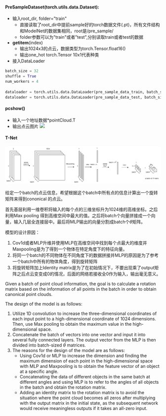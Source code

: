 #### PreSampleDataset(torch.utils.data.Dataset):
- 输入root_dir, folder="train"
  - 直接读取了root_dir中提前sample好的torch数据文件(.pt)，所有文件结构和ModelNet的数据集相同，root是/pre_sample/
  - folder参数可以为"train"或者"test",分别读取train或者test的数据
- __getitem__(index)
  - 输出1024x3的点云，数据类型为torch.Tensor.float16()
  - 输出one_hot torch.Tensor 10x1代表种类
- 接入DataLoader
```python
batch_size = 32
shuffle = True
num_workers = 4

dataloader = torch.utils.data.DataLoader(pre_sample_data_train, batch_size=batch_size, shuffle=shuffle, num_workers=num_workers)
dataloader = torch.utils.data.DataLoader(pre_sample_data_test, batch_size=batch_size, shuffle=shuffle, num_workers=num_workers)
```
#### pcshow()
- 输入一个地址数据\*pointCloud.T
- 输出点云图片
![](https://github.com/58191554/PointNet-Project/edit/main/img/pic1.png)
#### T-Net 
<div align="center">
<img src="https://github.com/58191554/PointNet-Project/blob/main/img/T-net_pipeline.drawio%20(1).png"></img>
</div>

给定一个batch的点云信息，希望根据这个batch中所有点的信息计算出一个旋转矩阵来得到cononical 的点云。

首先基层利用一维卷积将输入的每个点的三维坐标升为1024维的高维坐标。之后利用Max pooling 得到高维空间中最大的值。之后将batch个向量拼接成一个向量，输入几层全连接层中。最后将MLP输出的向量分割成batch个$\theta$矩阵。

模型的设计原因：

1. Cov1d或者MLP升维并使用MLP在高维空间中找到每个点最大的维度并Maxpooling是为了得到一个物体在特定角度下的特征向量。
2. 将同一个batch的不同物体在不同角度下的数据拼接并MLP的原因是为了参考一个batch中所有的物体角度，得到旋转矩阵
3. 将旋转矩阵加上Identity matrix是为了在初始情况下，不要出现乘了output矩阵之后点云变变成0的情况，后面的网络若接收全0作为输入，输出毫无意义。





Given a batch of point cloud information, the goal is to calculate a rotation matrix based on the information of all points in the batch in order to obtain canonical point clouds.

The design of the model is as follows:

1. Utilize 1D convolution to increase the three-dimensional coordinates of each input point to a high-dimensional coordinate of 1024 dimensions. Then, use Max pooling to obtain the maximum value in the high-dimensional space.
2. Concatenate the batch of vectors into one vector and input it into several fully connected layers. The output vector from the MLP is then divided into batch-sized $\theta$ matrices.
3. The reasons for the design of the model are as follows:
   - Using Cov1d or MLP to increase the dimension and finding the maximum dimension of each point in the high-dimensional space with MLP and Maxpooling is to obtain the feature vector of an object at a specific angle.
   - Concatenating the data of different objects in the same batch at different angles and using MLP is to refer to the angles of all objects in the batch and obtain the rotation matrix.
   - Adding an identity matrix to the rotation matrix is to avoid the situation where the point cloud becomes all zeros after multiplying with the output matrix in the initial state, as the subsequent network would receive meaningless outputs if it takes an all-zero input.
